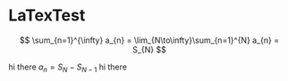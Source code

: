 # LaTexTest
$$
\sum_{n=1}^{\infty} a_{n} = \lim_{N\to\infty}\sum_{n=1}^{N} a_{n} = S_{N}
$$

hi there $a_{n}=S_{N} - S_{N-1}$ hi there
